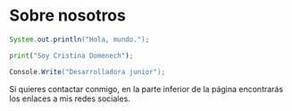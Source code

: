 # Sobre nosotros

```java
System.out.println("Hola, mundo.");
```

```python
print("Soy Cristina Domenech");
```

```c#
Console.Write("Desarrolladora junior");
```

Si quieres contactar conmigo, en la parte inferior de la página encontrarás los enlaces a mis redes sociales.

